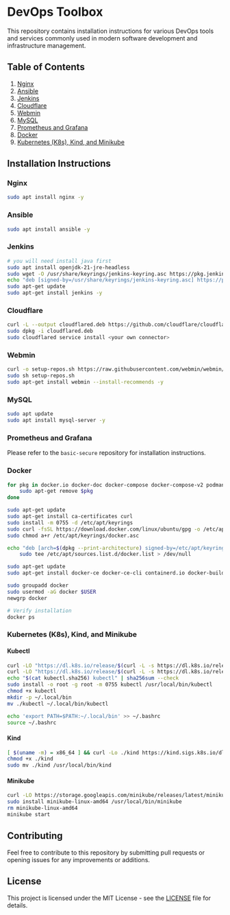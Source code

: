 # DevOps Toolbox

This repository contains installation instructions for various DevOps tools and services commonly used in modern software development and infrastructure management.

## Table of Contents

1. [Nginx](#nginx)
2. [Ansible](#Ansible)
3. [Jenkins](#jenkins)
4. [Cloudflare](#cloudflare)
5. [Webmin](#webmin)
6. [MySQL](#mysql)
7. [Prometheus and Grafana](#prometheus-and-grafana)
8. [Docker](#docker)
9. [Kubernetes (K8s), Kind, and Minikube](#kubernetes-k8s-kind-and-minikube)

## Installation Instructions

### Nginx

```bash
sudo apt install nginx -y
```

### Ansible

```bash
sudo apt install ansible -y
```

### Jenkins

```bash
# you will need install java first
sudo apt install openjdk-21-jre-headless
sudo wget -O /usr/share/keyrings/jenkins-keyring.asc https://pkg.jenkins.io/debian-stable/jenkins.io-2023.key
echo "deb [signed-by=/usr/share/keyrings/jenkins-keyring.asc] https://pkg.jenkins.io/debian-stable binary/" | sudo tee /etc/apt/sources.list.d/jenkins.list > /dev/null
sudo apt-get update
sudo apt-get install jenkins -y
```

### Cloudflare

```bash
curl -L --output cloudflared.deb https://github.com/cloudflare/cloudflared/releases/latest/download/cloudflared-linux-amd64.deb
sudo dpkg -i cloudflared.deb
sudo cloudflared service install <your own connector>
```

### Webmin

```bash
curl -o setup-repos.sh https://raw.githubusercontent.com/webmin/webmin/master/setup-repos.sh
sudo sh setup-repos.sh
sudo apt-get install webmin --install-recommends -y
```

### MySQL

```bash
sudo apt update
sudo apt install mysql-server -y
```

### Prometheus and Grafana

Please refer to the `basic-secure` repository for installation instructions.

### Docker

```bash
for pkg in docker.io docker-doc docker-compose docker-compose-v2 podman-docker containerd runc; do
    sudo apt-get remove $pkg
done

sudo apt-get update
sudo apt-get install ca-certificates curl
sudo install -m 0755 -d /etc/apt/keyrings
sudo curl -fsSL https://download.docker.com/linux/ubuntu/gpg -o /etc/apt/keyrings/docker.asc
sudo chmod a+r /etc/apt/keyrings/docker.asc

echo "deb [arch=$(dpkg --print-architecture) signed-by=/etc/apt/keyrings/docker.asc] https://download.docker.com/linux/ubuntu $(. /etc/os-release && echo "$VERSION_CODENAME") stable" | \
    sudo tee /etc/apt/sources.list.d/docker.list > /dev/null

sudo apt-get update
sudo apt-get install docker-ce docker-ce-cli containerd.io docker-buildx-plugin docker-compose-plugin -y

sudo groupadd docker
sudo usermod -aG docker $USER
newgrp docker

# Verify installation
docker ps
```

### Kubernetes (K8s), Kind, and Minikube

#### Kubectl

```bash
curl -LO "https://dl.k8s.io/release/$(curl -L -s https://dl.k8s.io/release/stable.txt)/bin/linux/amd64/kubectl"
curl -LO "https://dl.k8s.io/release/$(curl -L -s https://dl.k8s.io/release/stable.txt)/bin/linux/amd64/kubectl.sha256"
echo "$(cat kubectl.sha256) kubectl" | sha256sum --check
sudo install -o root -g root -m 0755 kubectl /usr/local/bin/kubectl
chmod +x kubectl
mkdir -p ~/.local/bin
mv ./kubectl ~/.local/bin/kubectl

echo 'export PATH=$PATH:~/.local/bin' >> ~/.bashrc
source ~/.bashrc
```

#### Kind

```bash
[ $(uname -m) = x86_64 ] && curl -Lo ./kind https://kind.sigs.k8s.io/dl/v0.24.0/kind-linux-amd64
chmod +x ./kind
sudo mv ./kind /usr/local/bin/kind
```

#### Minikube

```bash
curl -LO https://storage.googleapis.com/minikube/releases/latest/minikube-linux-amd64
sudo install minikube-linux-amd64 /usr/local/bin/minikube
rm minikube-linux-amd64
minikube start
```

## Contributing

Feel free to contribute to this repository by submitting pull requests or opening issues for any improvements or additions.

## License

This project is licensed under the MIT License - see the [LICENSE](LICENSE) file for details.
